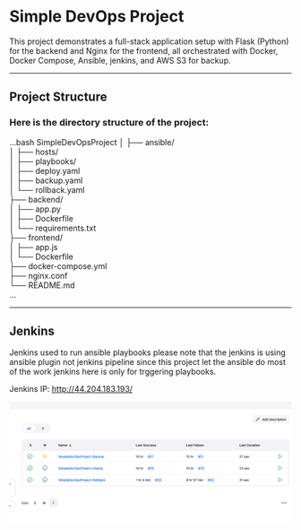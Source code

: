 # Simple DevOps Project

This project demonstrates a full-stack application setup with Flask (Python) for the backend and Nginx for the frontend, all orchestrated with Docker, Docker Compose, Ansible, jenkins, and AWS S3 for backup.

---

## Project Structure

### Here is the directory structure of the project:

...bash
SimpleDevOpsProject
│
├── ansible/                     
│   ├── hosts/                   
│   ├── playbooks/               
│       ├── deploy.yaml          
│       ├── backup.yaml          
│       └── rollback.yaml        
├── backend/                     
│   ├── app.py                   
│   ├── Dockerfile               
│   └── requirements.txt         
├── frontend/                    
│   ├── app.js                  
│   └── Dockerfile               
├── docker-compose.yml           
├── nginx.conf                   
└── README.md                    
...

---

## Jenkins

 Jenkins used to run ansible playbooks please note that the jenkins is using ansible plugin not jenkins pipeline since this project let the    ansible do most of the work jenkins here is only for trggering playbooks.

Jenkins IP: http://44.204.183.193/

![alt text](image.png)

